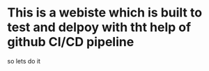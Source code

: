# This is a webiste which is built to test and delpoy with tht help of github CI/CD pipeline
so lets do it 